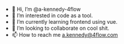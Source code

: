 - 👋 Hi, I’m @a-kennedy-4flow
- 👀 I’m interested in code as a tool.
- 🌱 I’m currently learning frontend using vue.
- 💞️ I’m looking to collaborate on cool shit.
- 📫 How to reach me a.kennedy@4flow.com

<!---
a-kennedy-4flow/a-kennedy-4flow is a ✨ special ✨ repository because its `README.md` (this file) appears on your GitHub profile.
You can click the Preview link to take a look at your changes.
--->
